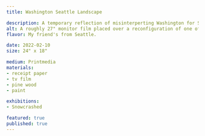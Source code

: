 ```yaml
---
title: Washington Seattle Landscape

description: A temporary reflection of misinterperting Washington for Seattle.
alt: A roughly 27" monitor film placed over a reconfiguration of one of Joseph Blakes receipt pieces to resemble a mountain.
flavor: My friend's from Seattle.

date: 2022-02-10
size: 24" x 18"

medium: Printmedia
materials:
- receipt paper
- tv film
- pine wood
- paint

exhibitions:
- Snowcrashed

featured: true
published: true
---
```


